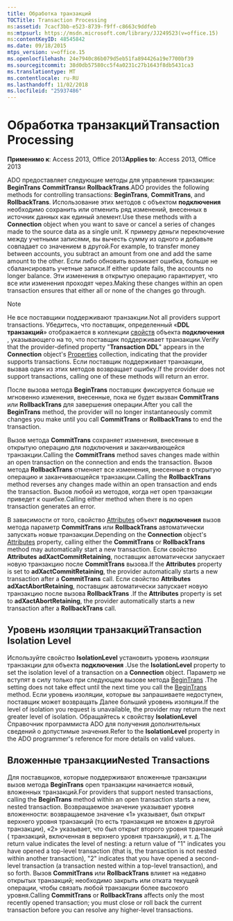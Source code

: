 ```yaml
---
title: Обработка транзакций
TOCTitle: Transaction Processing
ms:assetid: 7cacf3bb-e523-8739-f9ff-c8663c9ddfeb
ms:mtpsurl: https://msdn.microsoft.com/library/JJ249523(v=office.15)
ms:contentKeyID: 48545842
ms.date: 09/18/2015
mtps_version: v=office.15
ms.openlocfilehash: 24e7940c86b079d5eb51fa894426a19e7700bf39
ms.sourcegitcommit: 38d0db57580cc5f4a0231c27b1643f8db5431ca3
ms.translationtype: MT
ms.contentlocale: ru-RU
ms.lasthandoff: 11/02/2018
ms.locfileid: "25937486"
---
```

# <a name="transaction-processing"></a><span data-ttu-id="8c7ce-102">Обработка транзакций</span><span class="sxs-lookup"><span data-stu-id="8c7ce-102">Transaction Processing</span></span>


<span data-ttu-id="8c7ce-103">**Применимо к**: Access 2013, Office 2013</span><span class="sxs-lookup"><span data-stu-id="8c7ce-103">**Applies to**: Access 2013, Office 2013</span></span>

<span data-ttu-id="8c7ce-104">ADO предоставляет следующие методы для управления транзакции: **BeginTrans** **CommitTrans**и **RollbackTrans**.</span><span class="sxs-lookup"><span data-stu-id="8c7ce-104">ADO provides the following methods for controlling transactions: **BeginTrans**, **CommitTrans**, and **RollbackTrans**.</span></span> <span data-ttu-id="8c7ce-105">Использование этих методов с объектом **подключения** необходимо сохранить или отменить ряд изменений, внесенных в источник данных как единый элемент.</span><span class="sxs-lookup"><span data-stu-id="8c7ce-105">Use these methods with a **Connection** object when you want to save or cancel a series of changes made to the source data as a single unit.</span></span> <span data-ttu-id="8c7ce-106">К примеру деньги переключение между учетными записями, вы вычесть сумму из одного и добавьте совпадает со значением в другой.</span><span class="sxs-lookup"><span data-stu-id="8c7ce-106">For example, to transfer money between accounts, you subtract an amount from one and add the same amount to the other.</span></span> <span data-ttu-id="8c7ce-107">Если либо обновить возникает ошибка, больше не сбалансировать учетные записи.</span><span class="sxs-lookup"><span data-stu-id="8c7ce-107">If either update fails, the accounts no longer balance.</span></span> <span data-ttu-id="8c7ce-108">Эти изменения в открытую операцию гарантирует, что все или изменения проходят через.</span><span class="sxs-lookup"><span data-stu-id="8c7ce-108">Making these changes within an open transaction ensures that either all or none of the changes go through.</span></span>


> [!NOTE]
> <P><span data-ttu-id="8c7ce-109">Не все поставщики поддерживают транзакции.</span><span class="sxs-lookup"><span data-stu-id="8c7ce-109">Not all providers support transactions.</span></span> <span data-ttu-id="8c7ce-110">Убедитесь, что поставщик, определенный «<STRONG>DDL транзакций</STRONG>» отображается в коллекции <A href="properties-collection-ado.md">свойств</A> объекта <STRONG>подключения</STRONG> , указывающего на то, что поставщик поддерживает транзакции.</span><span class="sxs-lookup"><span data-stu-id="8c7ce-110">Verify that the provider-defined property "<STRONG>Transaction DDL</STRONG>" appears in the <STRONG>Connection</STRONG> object's <A href="properties-collection-ado.md">Properties</A> collection, indicating that the provider supports transactions.</span></span> <span data-ttu-id="8c7ce-111">Если поставщик поддерживает транзакции, вызвав один из этих методов возвращает ошибку.</span><span class="sxs-lookup"><span data-stu-id="8c7ce-111">If the provider does not support transactions, calling one of these methods will return an error.</span></span></P>



<span data-ttu-id="8c7ce-112">После вызова метода **BeginTrans** поставщик фиксируется больше не мгновенно изменения, внесенные, пока не будет вызван **CommitTrans** или **RollbackTrans** для завершения операции.</span><span class="sxs-lookup"><span data-stu-id="8c7ce-112">After you call the **BeginTrans** method, the provider will no longer instantaneously commit changes you make until you call **CommitTrans** or **RollbackTrans** to end the transaction.</span></span>

<span data-ttu-id="8c7ce-113">Вызов метода **CommitTrans** сохраняет изменения, внесенные в открытую операцию для подключения и заканчивающейся транзакции.</span><span class="sxs-lookup"><span data-stu-id="8c7ce-113">Calling the **CommitTrans** method saves changes made within an open transaction on the connection and ends the transaction.</span></span> <span data-ttu-id="8c7ce-114">Вызов метода **RollbackTrans** отменяет все изменения, внесенные в открытую операцию и заканчивающейся транзакции.</span><span class="sxs-lookup"><span data-stu-id="8c7ce-114">Calling the **RollbackTrans** method reverses any changes made within an open transaction and ends the transaction.</span></span> <span data-ttu-id="8c7ce-115">Вызов любой из методов, когда нет open транзакции приведет к ошибке.</span><span class="sxs-lookup"><span data-stu-id="8c7ce-115">Calling either method when there is no open transaction generates an error.</span></span>

<span data-ttu-id="8c7ce-116">В зависимости от того, свойство [Attributes](attributes-property-ado.md) объект **подключения** вызов метода параметр **CommitTrans** или **RollbackTrans** автоматически запускать новые транзакции.</span><span class="sxs-lookup"><span data-stu-id="8c7ce-116">Depending on the **Connection** object's [Attributes](attributes-property-ado.md) property, calling either the **CommitTrans** or **RollbackTrans** method may automatically start a new transaction.</span></span> <span data-ttu-id="8c7ce-117">Если свойство **Attributes** **adXactCommitRetaining**, поставщик автоматически запускает новую транзакцию после **CommitTrans** вызова.</span><span class="sxs-lookup"><span data-stu-id="8c7ce-117">If the **Attributes** property is set to **adXactCommitRetaining**, the provider automatically starts a new transaction after a **CommitTrans** call.</span></span> <span data-ttu-id="8c7ce-118">Если свойство **Attributes** **adXactAbortRetaining**, поставщик автоматически запускает новую транзакцию после вызова **RollbackTrans** .</span><span class="sxs-lookup"><span data-stu-id="8c7ce-118">If the **Attributes** property is set to **adXactAbortRetaining**, the provider automatically starts a new transaction after a **RollbackTrans** call.</span></span>

## <a name="transaction-isolation-level"></a><span data-ttu-id="8c7ce-119">Уровень изоляции транзакций</span><span class="sxs-lookup"><span data-stu-id="8c7ce-119">Transaction Isolation Level</span></span>

<span data-ttu-id="8c7ce-120">Используйте свойство **IsolationLevel** установить уровень изоляции транзакции для объекта **подключения** .</span><span class="sxs-lookup"><span data-stu-id="8c7ce-120">Use the **IsolationLevel** property to set the isolation level of a transaction on a **Connection** object.</span></span> <span data-ttu-id="8c7ce-121">Параметр не вступят в силу только при следующем вызове метода [BeginTrans](begintrans-committrans-and-rollbacktrans-methods-ado.md) .</span><span class="sxs-lookup"><span data-stu-id="8c7ce-121">The setting does not take effect until the next time you call the [BeginTrans](begintrans-committrans-and-rollbacktrans-methods-ado.md) method.</span></span> <span data-ttu-id="8c7ce-122">Если уровень изоляции, которые вы запрашиваете недоступен, поставщик может возвращать Далее больший уровень изоляции.</span><span class="sxs-lookup"><span data-stu-id="8c7ce-122">If the level of isolation you request is unavailable, the provider may return the next greater level of isolation.</span></span> <span data-ttu-id="8c7ce-123">Обращайтесь к свойству **IsolationLevel** Справочник программиста ADO для получения дополнительных сведений о допустимые значения.</span><span class="sxs-lookup"><span data-stu-id="8c7ce-123">Refer to the **IsolationLevel** property in the ADO programmer's reference for more details on valid values.</span></span>

## <a name="nested-transactions"></a><span data-ttu-id="8c7ce-124">Вложенные транзакции</span><span class="sxs-lookup"><span data-stu-id="8c7ce-124">Nested Transactions</span></span>

<span data-ttu-id="8c7ce-125">Для поставщиков, которые поддерживают вложенные транзакции вызов метода **BeginTrans** open транзакции начинается новый, вложенных транзакций.</span><span class="sxs-lookup"><span data-stu-id="8c7ce-125">For providers that support nested transactions, calling the **BeginTrans** method within an open transaction starts a new, nested transaction.</span></span> <span data-ttu-id="8c7ce-126">Возвращаемое значение указывает уровня вложенности: возвращаемое значение «1» указывает, был открыт верхнего уровня транзакций (то есть транзакция не вложен в другой транзакции), «2» указывает, что был открыт второго уровня транзакций ( транзакций, включенная в верхнего уровня транзакций), и т. д.</span><span class="sxs-lookup"><span data-stu-id="8c7ce-126">The return value indicates the level of nesting: a return value of "1" indicates you have opened a top-level transaction (that is, the transaction is not nested within another transaction), "2" indicates that you have opened a second-level transaction (a transaction nested within a top-level transaction), and so forth.</span></span> <span data-ttu-id="8c7ce-127">Вызов **CommitTrans** или **RollbackTrans** влияет на недавно открытых транзакций; необходимо закрыть или отката текущей операции, чтобы связать любой транзакции более высокого уровня.</span><span class="sxs-lookup"><span data-stu-id="8c7ce-127">Calling **CommitTrans** or **RollbackTrans** affects only the most recently opened transaction; you must close or roll back the current transaction before you can resolve any higher-level transactions.</span></span>


